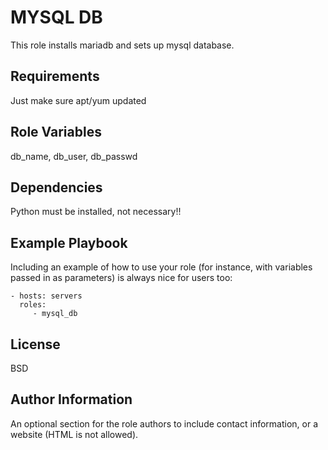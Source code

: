 MYSQL DB
=========

This role installs mariadb and sets up mysql database.

Requirements
------------

Just make sure apt/yum updated

Role Variables
--------------

db_name, db_user, db_passwd

Dependencies
------------

Python must be installed, not necessary!!

Example Playbook
----------------

Including an example of how to use your role (for instance, with variables passed in as parameters) is always nice for users too:

    - hosts: servers
      roles:
         - mysql_db

License
-------

BSD

Author Information
------------------

An optional section for the role authors to include contact information, or a website (HTML is not allowed).
